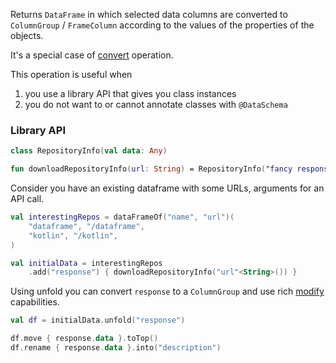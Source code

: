 [//]: # (title: unfold)
<!---IMPORT org.jetbrains.kotlinx.dataframe.samples.api.Modify-->

Returns `DataFrame` in which selected data columns are converted to `ColumnGroup` / `FrameColumn` according to
the values of the properties of the objects.

It's a special case of [convert](convert.md) operation. 

This operation is useful when
1. you use a library API that gives you class instances
2. you do not want to or cannot annotate classes with `@DataSchema`

### Library API

<!---FUN convertToColumnGroupUseCase-->

```kotlin
class RepositoryInfo(val data: Any)

fun downloadRepositoryInfo(url: String) = RepositoryInfo("fancy response from the API")
```

<!---END-->

Consider you have an existing dataframe with some URLs, arguments for an API call. 

<!---FUN convertToColumnGroupData-->

```kotlin
val interestingRepos = dataFrameOf("name", "url")(
    "dataframe", "/dataframe",
    "kotlin", "/kotlin",
)

val initialData = interestingRepos
    .add("response") { downloadRepositoryInfo("url"<String>()) }
```

<!---END-->

Using unfold you can convert `response` to a `ColumnGroup` and use rich [modify](modify.md) capabilities.

<!---FUN convertToColumnGroup-->

```kotlin
val df = initialData.unfold("response")
```

<!---END-->

<!---FUN convertToColumnGroupBenefits-->

```kotlin
df.move { response.data }.toTop()
df.rename { response.data }.into("description")
```

<!---END-->
